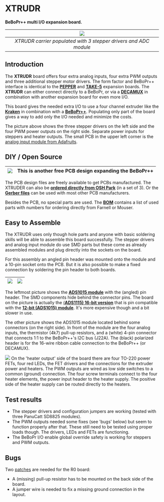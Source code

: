 XTRUDR
======

**BeBoPr++ multi I/O expansion board.**

|![](http://imagizer.imageshack.us/v2/640x480q90/673/RP8xGJ.jpg)|
|:-:|
|*XTRUDR carrier populated with 3 stepper drivers and ADC module*|


## Introduction

The **XTRUDR** board offers four extra analog inputs, four extra PWM outputs and three additional stepper motor drivers. The form factor and BeBoPr++ interface is identical to the [**PEPPER**](https://github.com/modmaker/BeBoPr-plus-plus/wiki/PEPPER-Intro) and [**TAKE-5**](https://github.com/modmaker/TAKE-5) expansion boards. The **XTRUDR** can either connect directly to a BeBoPr, or via a [**DECAMUX**](https://github.com/modmaker/DECAMUX) in combination with another expansion board for even more I/O.

This board gives the needed extra I/O to use a four channel extruder like the [**Kraken**](http://e3d-online.com/The-Kraken) in combination with a [**BeBoPr++**](https://github.com/modmaker/BeBoPr-plus-plus). Populating only part of the board gives a way to add only the I/O needed and minimize the costs. 

The picture above shows the three stepper drivers on the left side and the four PWM power outputs on the right side. Separate power inputs for steppers and heater outputs. The small PCB in the upper left corner is the [analog input module from Adafruits](http://www.adafruit.com/products/1083).

## DIY / Open Source

|![](http://www.oshwa.org/wp-content/uploads/2014/03/oshw-logo-100-px.png)| This is another free PCB design expanding the BeBoPr++|
|----|:------|
The PCB design files are freely available to get PCBs manufactured. The XTRUDER can also be [**ordered directly from OSH Park**](https://oshpark.com/shared_projects/wKJb03ND) (in a set of 3). Or the [**Gerber files**]() can be used with most other PCB manufacturers.

Besides the PCB, no special parts are used. The [**BOM**]() contains a list of used parts with numbers for ordering directly from Farnell or Mouser. 

## Easy to Assemble

The XTRUDR uses only though hole parts and anyone with basic soldering skills will be able to assemble this board successfully. The stepper drivers and analog input module do use SMD parts but these come as already assembled modules and plug directly into the sockets on the board.

For this assembly an angled pin header was mounted onto the module and a 10-pin socket onto the PCB. But it is also possible to make a fixed connection by soldering the pin header to both boards.

|![](http://imagizer.imageshack.us/v2/280x200q90/661/js7rV0.jpg)|![](http://imagizer.imageshack.us/v2/480x400q90/537/bNfJ9r.jpg)|
|----|:------|

The leftmost picture shows the [**ADS1015 module**](http://www.adafruit.com/products/1083) with the (angled) pin header. The SMD components hide behind the connector pins. The board on the picture is actually the [(**ADS1115) 16-bit version**](http://www.adafruit.com/products/1085) that is pin compatible with the [**12-bit (ADS1015) module**](http://www.adafruit.com/products/1083). It's more expensive though and a bit slower in use.

The other picture shows the ADS1015 module located behind some connectors (on the right side). In front of the module are the four analog inputs, the thermistor (4k7) pull-up resistors, and a (white) 4-pin connector that connects 1:1 to the BeBoPr++'s I2C bus (J22A). The (black) polarized header is for the 16-wire ribbon cable connection to the BeBoPr++ (or DECAMUX).

![](http://imagizer.imageshack.us/v2/480x320q90/908/4HbEop.jpg)
On the 'heater output' side of the board there are four TO-220 power FETs, four red LEDs, the FET drivers and the connections for the extruder power and heaters. The PWM outputs are wired as low side switches to a common (ground) connection. The four screw terminals connect to the four heater elements, the power input header to the heater supply. The positive side of the heater supply can be routed directly to the heaters.

## Test results
- The stepper drivers and configuration jumpers are working (tested with three PanuCatt SD8825 modules).
- The PWM outputs needed some fixes (see 'bugs' below) but seem to function properly after that. These still need to be tested using proper loads though. The drivers, LEDs and FETs are functioning.
- The BeBoPr I/O enable global override safety is working for steppers and PWM outputs. 

## Bugs
Two [patches](http://imageshack.com/a/img661/4517/6Y3Fr1.jpg) are needed for the R0 board:
- A (missing) pull-up resistor has to be mounted on the back side of the board.
- A jumper wire is needed to fix a missing ground connection in the layout.
